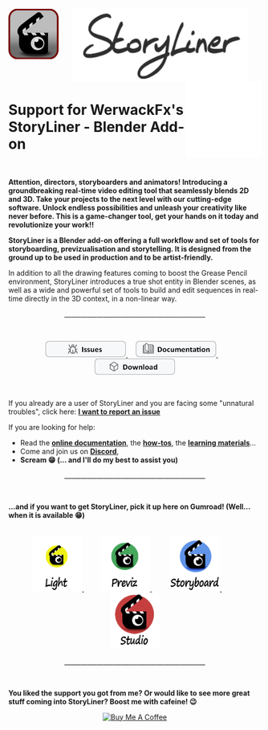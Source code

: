 

<p align="center">
  <img align="left" width="auto" height="auto" src="images/Storyliner_Logo_Icon_100.png">
  <img align="center" width="350" src="images/StoryLiner_Text_300.png"  />
  <img align="right" width="150" src="images/spacer.png">
</p>


# Support for WerwackFx's StoryLiner - Blender Add-on

</br>

**Attention, directors, storyboarders and animators! Introducing a groundbreaking real-time video editing tool that seamlessly blends 2D and 3D. Take your projects to the next level with our cutting-edge software. Unlock endless possibilities and unleash your creativity like never before. This is a game-changer tool, get your hands on it today and revolutionize your work!!**

**StoryLiner is a Blender add-on offering a full workflow and set of tools for storyboarding, previzualisation and storytelling. It is designed from the ground up to be used in production and to be artist-friendly.**

In addition to all the drawing features coming to boost the Grease Pencil environment, StoryLiner introduces a true shot entity in Blender scenes, as well as a wide and powerful set of tools to build and edit sequences in real-time directly in the 3D context, in a non-linear way.

<p align="center">
    ____________________________________________
</p>
<br>

<p align="center">
  <a href="https://github.com/werwack/storyliner-support/issues" title="Report and follow issues">
  <img src="images/Issues.png" width="160" />
  </a>
  &nbsp;&nbsp;&nbsp;
  <a href="https://werwackfx.com/storyliner/doc" title="Consult the online documentation" target="_blank">
  <img src="images/Documentation.png" width="160" />
  </a>
  &nbsp;&nbsp;&nbsp;
  <a href="https://github.com/werwack/storyliner-support/blob/main/download_light_edition.md" title="Download the Light Edition of StoryLiner" target="_self">
  <img src="images/Download.png" width="160" />
  </a>
</p>

<br>

If you already are a user of StoryLiner and you are facing some "unnatural troubles", click here: <b><a href="https://github.com/werwack/storyliner-support/issues" title="Report and follow issues">I want to report an issue</a></b>

If you are looking for help:
<ul>
    <li> Read the <b><a href="https://werwackfx.com/storyliner/doc" title="Read StoryLiner online documentation" target="_blank">online documentation</a></b>, the <b><a href="https://werwackfx.com/storyliner/doc/how-to/how-to.html" title="Check if you know all thehow-tos" target="_blank">how-tos</a></b>, the <b><a href="https://werwackfx.com/storyliner/doc/how-to/learning-resources.html" title="Watch the tutorials" target="_blank">learning materials</a></b>...</li>
    <li> Come and join us on <b><a href="https://discord.gg/gTG48jqWcm" title="StoryLine on Spitefire Storyboards Discord" target="_blank">Discord</a></b>,</li>
    <li> <b>Scream 😁 (... and I'll do my best to assist you)</b></li>
</ul>


<p align="center">
    ____________________________________________
</p>
<br>

**...and if you want to get StoryLiner, pick it up here on Gumroad! (Well... when it is available 😁)**
<br>
<br>

<p align="center">
  <a href="https://werwackfx.com/storyliner/doc/editions/editions.html#light-edition" title="StoryLiner Light Edition">
  <img src="images/StoryLiner_LightEdition_Sized.png" width="100" />
  </a>
  &nbsp;&nbsp;&nbsp;&nbsp;&nbsp;&nbsp;&nbsp;
  <a href="https://werwackfx.com/storyliner/doc/editions/editions.html#essential-edition" title="StoryLiner Previz Edition">
  <img src="images/StoryLiner_EssentialEdition_Sized.png" width="100" />
  </a>
  &nbsp;&nbsp;&nbsp;&nbsp;&nbsp;&nbsp;&nbsp;&nbsp;
  <a href="https://werwackfx.com/storyliner/doc/editions/editions.html#storyboard-edition" title="StoryLiner Storyboard Edition">
  <img src="images/StoryLiner_StoryboardEdition_Sized.png" width="100" />
  </a>
  &nbsp;&nbsp;&nbsp;&nbsp;&nbsp;&nbsp;&nbsp;&nbsp;
  <a href="https://werwackfx.com/storyliner/doc/editions/editions.html#studio-edition" title="StoryLiner Studio Edition">
  <img src="images/StoryLiner_StudioEdition_Sized.png" width="100" />
  </a>
</p>


<p align="center">
    ____________________________________________
</p>
<br>


**You liked the support you got from me? Or would like to see more great stuff coming into StoryLiner?  Boost me with cafeine! 😉**

<p align="center"> 
    <a href="https://www.buymeacoffee.com/werwack" target="_blank"><img src="https://cdn.buymeacoffee.com/buttons/v2/default-yellow.png" alt="Buy Me A Coffee" style="height: 60px !important;width: 217px !important;" ></a></div>
</p>

